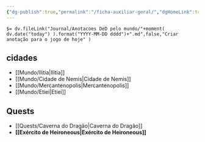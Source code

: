 ```yaml
---
{"dg-publish":true,"permalink":"/ficha-auxiliar-geral/","dgHomeLink":true,"dgPassFrontmatter":false}
---
```


`$= dv.fileLink("Journal/Anotacoes DeD pelo mundo/"+moment( dv.date("today") ).format("YYYY-MM-DD dddd")+".md",false,"Criar anotação para o jogo de hoje" )`

## cidades
- [[Mundo/Ilitia|Ilitia]]
- [[Mundo/Cidade de Nemis|Cidade de Nemis]]
- [[Mundo/Mercantenopolis|Mercantenopolis]] 
- [[Mundo/Etiei|Etiei]]

## Quests
- [[Quests/Caverna do Dragão|Caverna do Dragão]]
- **[[Exército de Heironeous|Exército de Heironeous]]**
